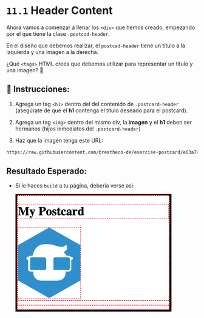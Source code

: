 # `11.1` Header Content

Ahora vamos a comenzar a llenar los `<div>` que hemos creado, empezando por el que tiene la clase `.postcad-header`.

En el diseño que debemos realizar, el `postcad-header` tiene un título a la izquierda y una imagen a la derecha.

¿Qué `<tags>` HTML crees que debemos utilizar para representar un título y una imagen? 🤔

## 📝 Instrucciones:

1. Agrega un tag `<h1>` dentro del del contenido de `.postcard-header` (asegúrate de que el **h1** contenga el título deseado para el postcard).

2. Agrega un tag `<img>` dentro del mismo div, la **imagen** y el **h1** deben ser hermanos (hijos inmediatos del `.postcard-header`) 

3. Haz que la imagen tenga este URL:

```txt
https://raw.githubusercontent.com/breatheco-de/exercise-postcard/e63a7916530cc850bd92aa1c2e19191837fb5c80/.learn/assets/4geeks.png
```

## Resultado Esperado:

+ Si le haces `build` a tu página, debería verse asi:

    ![Header Content Preview](../../assets/header-content.png?raw=true)